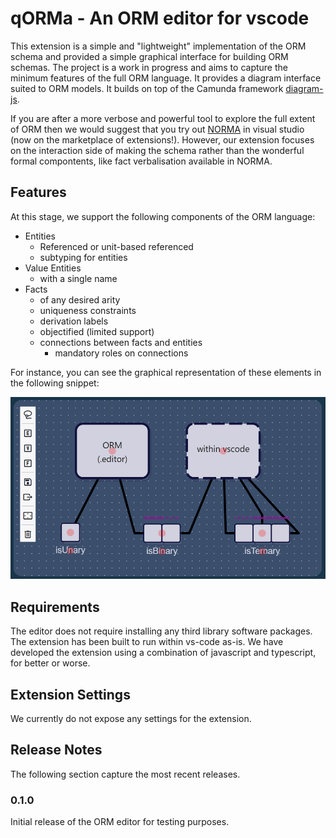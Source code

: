# qORMa - An ORM editor for vscode

This extension is a simple and "lightweight" implementation of the ORM schema and provided a simple graphical interface for building ORM schemas. The project is a work in progress and aims to capture the minimum features of the full ORM language. It provides a diagram interface suited to ORM models. It builds on top of the Camunda framework [diagram-js](https://github.com/bpmn-io/diagram-js).

If you are after a more verbose and powerful tool to explore the full extent of ORM then we would suggest that you try out [NORMA](https://marketplace.visualstudio.com/items?itemName=ORMSolutions.NORMA2019) in visual studio (now on the marketplace of extensions!). However, our extension focuses on the interaction side of making the schema rather than the wonderful formal compontents, like fact verbalisation available in NORMA.

## Features

At this stage, we support the following components of the ORM language:
- Entities
    - Referenced or unit-based referenced
    - subtyping for entities
- Value Entities
    - with a single name
- Facts
    - of any desired arity
    - uniqueness constraints
    - derivation labels
    - objectified (limited support)
    - connections between facts and entities
        - mandatory roles on connections

For instance, you can see the graphical representation of these elements in the following snippet:

![image](./extension-assets/entities-and-values.png)

## Requirements

The editor does not require installing any third library software packages. The extension has been built to run within vs-code as-is. We have developed the extension using a combination of javascript and typescript, for better or worse.

## Extension Settings

We currently do not expose any settings for the extension.

## Release Notes

The following section capture the most recent releases.

### 0.1.0

Initial release of the ORM editor for testing purposes.
